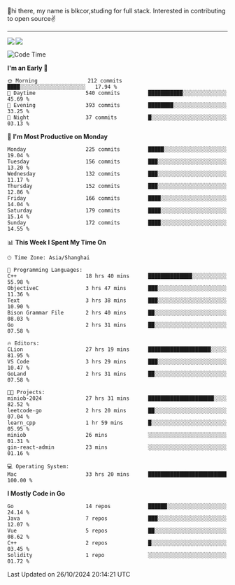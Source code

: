 👋hi there, my name is blkcor,studing for full stack.
Interested in contributing to open source✌️

<hr/>

![](https://github-readme-stats.vercel.app/api?username=blkcor)
<a href="https://github.com/blkcor/github-readme-stats">
    <img align="left" src="https://github-readme-stats.vercel.app/api/top-langs/?username=blkcor&hide=jupyter%20notebook,shaderlab,tex,c%23&langs_count=9" />
</a>


<!--START_SECTION:waka-->
![Code Time](http://img.shields.io/badge/Code%20Time-1%2C392%20hrs%2035%20mins-blue)

**I'm an Early 🐤** 

```text
🌞 Morning                212 commits         ████░░░░░░░░░░░░░░░░░░░░░   17.94 % 
🌆 Daytime                540 commits         ███████████░░░░░░░░░░░░░░   45.69 % 
🌃 Evening                393 commits         ████████░░░░░░░░░░░░░░░░░   33.25 % 
🌙 Night                  37 commits          █░░░░░░░░░░░░░░░░░░░░░░░░   03.13 % 
```
📅 **I'm Most Productive on Monday** 

```text
Monday                   225 commits         █████░░░░░░░░░░░░░░░░░░░░   19.04 % 
Tuesday                  156 commits         ███░░░░░░░░░░░░░░░░░░░░░░   13.20 % 
Wednesday                132 commits         ███░░░░░░░░░░░░░░░░░░░░░░   11.17 % 
Thursday                 152 commits         ███░░░░░░░░░░░░░░░░░░░░░░   12.86 % 
Friday                   166 commits         ████░░░░░░░░░░░░░░░░░░░░░   14.04 % 
Saturday                 179 commits         ████░░░░░░░░░░░░░░░░░░░░░   15.14 % 
Sunday                   172 commits         ████░░░░░░░░░░░░░░░░░░░░░   14.55 % 
```


📊 **This Week I Spent My Time On** 

```text
🕑︎ Time Zone: Asia/Shanghai

💬 Programming Languages: 
C++                      18 hrs 40 mins      ██████████████░░░░░░░░░░░   55.98 % 
ObjectiveC               3 hrs 47 mins       ███░░░░░░░░░░░░░░░░░░░░░░   11.36 % 
Text                     3 hrs 38 mins       ███░░░░░░░░░░░░░░░░░░░░░░   10.90 % 
Bison Grammar File       2 hrs 40 mins       ██░░░░░░░░░░░░░░░░░░░░░░░   08.03 % 
Go                       2 hrs 31 mins       ██░░░░░░░░░░░░░░░░░░░░░░░   07.58 % 

🔥 Editors: 
CLion                    27 hrs 19 mins      ████████████████████░░░░░   81.95 % 
VS Code                  3 hrs 29 mins       ███░░░░░░░░░░░░░░░░░░░░░░   10.47 % 
GoLand                   2 hrs 31 mins       ██░░░░░░░░░░░░░░░░░░░░░░░   07.58 % 

🐱‍💻 Projects: 
miniob-2024              27 hrs 31 mins      █████████████████████░░░░   82.52 % 
leetcode-go              2 hrs 20 mins       ██░░░░░░░░░░░░░░░░░░░░░░░   07.04 % 
learn_cpp                1 hr 59 mins        █░░░░░░░░░░░░░░░░░░░░░░░░   05.95 % 
miniob                   26 mins             ░░░░░░░░░░░░░░░░░░░░░░░░░   01.31 % 
gin-react-admin          23 mins             ░░░░░░░░░░░░░░░░░░░░░░░░░   01.16 % 

💻 Operating System: 
Mac                      33 hrs 20 mins      █████████████████████████   100.00 % 
```

**I Mostly Code in Go** 

```text
Go                       14 repos            ██████░░░░░░░░░░░░░░░░░░░   24.14 % 
Java                     7 repos             ███░░░░░░░░░░░░░░░░░░░░░░   12.07 % 
Vue                      5 repos             ██░░░░░░░░░░░░░░░░░░░░░░░   08.62 % 
C++                      2 repos             █░░░░░░░░░░░░░░░░░░░░░░░░   03.45 % 
Solidity                 1 repo              ░░░░░░░░░░░░░░░░░░░░░░░░░   01.72 % 
```




 Last Updated on 26/10/2024 20:14:21 UTC
<!--END_SECTION:waka-->


